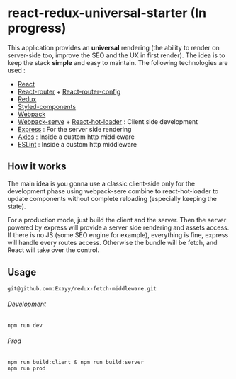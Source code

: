 # react-redux-universal-starter (In progress)

This application provides an **universal** rendering (the ability to render on server-side too, improve the SEO and the UX in first render). The idea is to keep the stack **simple** and easy to maintain. The following technologies are used :

* [React](https://github.com/facebook/react)
* [React-router](https://github.com/ReactTraining/react-router) + [React-router-config](https://github.com/ReactTraining/react-router/tree/master/packages/react-router-config)
* [Redux](https://github.com/reduxjs/redux)
* [Styled-components](https://github.com/styled-components/styled-components)
* [Webpack](https://github.com/webpack)
* [Webpack-serve](https://github.com/webpack-contrib/webpack-serve) + [React-hot-loader](https://github.com/gaearon/react-hot-loader) : Client side development
* [Express](https://github.com/expressjs/express) : For the server side rendering
* [Axios](https://github.com/axios/axios) : Inside a custom http middleware
* [ESLint](https://github.com/eslint/eslint) : Inside a custom http middleware

## How it works

The main idea is you gonna use a classic client-side only for the development phase using webpack-sere combine to react-hot-loader to update components without complete reloading (especially keeping the state).

For a production mode, just build the client and the server. Then the server powered by express will provide a server side rendering and assets access. If there is no JS (some SEO engine for example), everything is fine, express will handle every routes access. Otherwise the bundle will be fetch, and React will take over the control.

## Usage

    git@github.com:Exayy/redux-fetch-middleware.git

###### Development

    npm run dev

###### Prod

    npm run build:client & npm run build:server
    npm run prod

